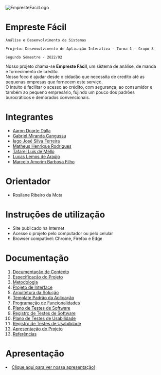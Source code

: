 ![EmpresteFacilLogo](https://user-images.githubusercontent.com/93105125/189248920-c8498655-089b-4ad8-963f-650f99aac208.png)
# Empreste Fácil
`Análise e Desenvolvimento de Sistemas`

`Projeto: Desenvolvimento de Aplicação Interativa - Turma 1 - Grupo 3`

`Segundo Semestre - 2022/02`

Nosso projeto chama-se **Empreste Fácil**, um sistema de análise, de manda e fornecimento de crédito. </br>
Nosso foco é ajudar desde o cidadão que necessita de credito até as pequenas empresas que fornecem este serviço. </br>
O intuito é facilitar o acesso ao crédito, com segurança, ao consumidor e também ao pequeno empresário, fujindo um pouco dos padrões burocráticos e demorados convencionais.

# Integrantes
* <a href="https://github.com/aarondalla">Aaron Duarte Dalla</a>
* <a href="https://github.com/gamirca">Gabriel Miranda Cangussu</a>
* <a href="https://github.com/iagxferreira">Iago José Silva Ferreira</a>
* <a href="https://github.com/mths1094">Matheus Henrique Rodrigues</a>
* <a href="https://github.com/Tafarel-Mello">Tafarel Luis de Mello</a>
* <a href="https://github.com/luskastoop">Lucas Lemos de Araújo</a>
* <a href="">Marcelo Amorim Barbosa Filho</a>

# Orientador

* Rosilane Ribeiro da Mota

# Instruções de utilização

* Site publicado na Internet
* Acesse o projeto pelo computador ou pelo celular
* Browser compatível: Chrome, Firefox e Edge

# Documentação
<ol>
<li><a href="docs/01-Documentação%20de%20Contexto.md">Documentação de Contexto</a></li>
<li><a href="docs/02-Especificação%20do%20Projeto.md">Especificação do Projeto</a></li>
<li><a href="docs/03-Metodologia.md">Metodologia</a></li>
<li><a href="docs/04-Projeto%20de%20Interface.md">Projeto de Interface</a></li>
<li><a href="docs/05-Arquitetura%20de%20Solução.md">Arquitetura da Solução</a></li>
<li><a href="docs/06-Template%20Padrão%20da%20Aplicação.md">Template Padrão da Aplicação</a></li>
<li><a href="docs/07-Programação%20de%20Funcionalidades.md">Programação de Funcionalidades</a></li>
<li><a href="docs/08-Plano%20de%20Testes%20de%20Software.md">Plano de Testes de Software</a></li>
<li><a href="docs/09-Registro%20de%20Testes%20de%20Software.md">Registro de Testes de Software</a></li>
<li><a href="docs/10-Plano%20de%20Testes%20de%20Usabilidade.md">Plano de Testes de Usabilidade</a></li>
<li><a href="docs/11-Registro%20de%20Testes%20de%20Usabilidade.md">Registro de Testes de Usabilidade</a></li>
<li><a href="docs/12-Apresentação%20do%20Projeto.md">Apresentação do Projeto</a></li>
<li><a href="docs/13-Referências.md">Referências</a></li>
</ol>



# Apresentação

<li><a href="presentation/README.md">Clique aqui para ver nossa apresentação!</a></li>
